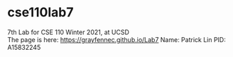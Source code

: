 # cse110lab7
7th Lab for CSE 110 Winter 2021, at UCSD  
The page is here: https://grayfennec.github.io/Lab7
Name: Patrick Lin
PID: A15832245
